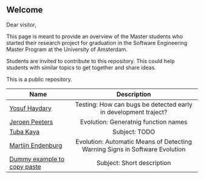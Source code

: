 Welcome
-------

Dear visitor,

This page is meant to provide an overview of the Master students who started their research project for graduation in the Software Engineering Master Program at the University of Amsterdam.

Students are invited to contribute to this repository. This could help students with similar topics to get together and share ideas.

This is a public repository.


| Name                                              | Description                                                   |
| --------------------------------------------------|:-------------------------------------------------------------:|
| [Yosuf Haydary](mailto:yosuf.haydary@gmail.com)   | Testing: How can bugs be detected early in development traject? 
| [Jeroen Peeters](na)                              | Evolution: Generatnig function names                          |
| [Tuba Kaya](mailto:tuba_kaya@outlook.com)         | Subject: TODO                                                 |
| [Martijn Endenburg](mailto:martijn.endenburg@gmail.com)| Evolution: Automatic Means of Detecting Warning Signs in Software Evolution |
| [Dummy example to copy paste](somelink)           | Subject: Short description                                    |
